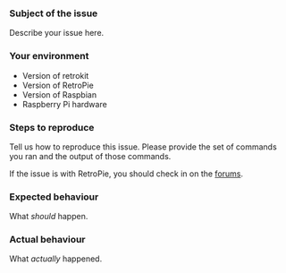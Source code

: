 ### Subject of the issue

Describe your issue here.

### Your environment

* Version of retrokit
* Version of RetroPie
* Version of Raspbian
* Raspberry Pi hardware

### Steps to reproduce

Tell us how to reproduce this issue.  Please provide the set of commands you ran
and the output of those commands.

If the issue is with RetroPie, you should check in on the [forums](https://retropie.org.uk/forum/).

### Expected behaviour

What *should* happen.

### Actual behaviour

What *actually* happened.
